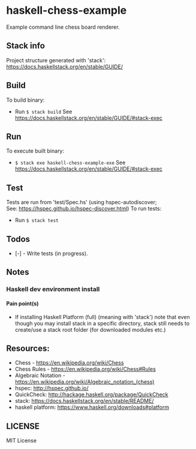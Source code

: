 # haskell-chess-example
Example command line chess board renderer.

## Stack info
Project structure generated with 'stack':
https://docs.haskellstack.org/en/stable/GUIDE/

## Build
To build binary:
- Run `$ stack build`
See https://docs.haskellstack.org/en/stable/GUIDE/#stack-exec

## Run
To execute built binary:
- `$ stack exe haskell-chess-example-exe`
See https://docs.haskellstack.org/en/stable/GUIDE/#stack-exec

## Test
Tests are run from 'test/Spec.hs' (using hspec-autodiscover;  
See: https://hspec.github.io/hspec-discover.html)
To run tests:
- Run `$ stack test`

## Todos
- [-] - Write tests (in progress).

## Notes
### Haskell dev environment install
#### Pain point(s)
- If installing Haskell Platform (full) (meaning with 'stack')
note that even though you may install stack in a specific directory,
stack still needs to create/use a stack root folder (for downloaded modules etc.)

## Resources:
- Chess - https://en.wikipedia.org/wiki/Chess
- Chess Rules - https://en.wikipedia.org/wiki/Chess#Rules
- Algebraic Notation - https://en.wikipedia.org/wiki/Algebraic_notation_(chess)
- hspec: http://hspec.github.io/ 
- QuickCheck: http://hackage.haskell.org/package/QuickCheck
- stack: https://docs.haskellstack.org/en/stable/README/
- haskell platform: https://www.haskell.org/downloads#platform

## LICENSE 
MIT License
